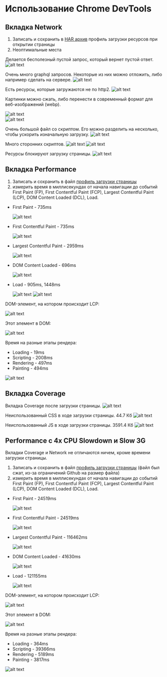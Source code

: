 # Использование Chrome DevTools

## Вкладка Network

1. Записать и сохранить в [HAR архив](./www.rigla.ru.har) профиль загрузки ресурсов при открытии страницы
2. Неоптимальные места

Делается бесполезный пустой запрос, который вернет пустой ответ.
![alt text](image.png)

Очень много graphql запросов. Некоторые из них можно отложить, либо например сделать на сервере.
![alt text](image-2.png)

Есть ресурсы, которые загружаются не по http2.
![alt text](image-3.png)

Картинки можно сжать, либо перенести в современный формат для веб-изображений (webp).

![alt text](image-4.png)  
![alt text](image-7.png)

Очень большой файл со скриптом. Его можно разделить на несколько, чтобы ускорить изначальную загрузку.
![alt text](image-5.png)

Много сторонних скриптов.
![alt text](image-6.png)
![alt text](image-9.png)

Ресурсы блокируют загрузку страницы.
![alt text](image-8.png)

## Вкладка Performance

1. Записать и сохранить в файл [профиль загрузки страницы](./Trace-20240622T012309.json)
2. измерить время в миллисекундах от начала навигации до событий First Paint (FP), First Contentful Paint (FCP), Largest Contentful Paint (LCP), DOM Content Loaded (DCL), Load.

- First Paint - 735ms

  ![alt text](image-10.png)

- First Contentful Paint - 735ms

  ![alt text](image-11.png)

- Largest Contentful Paint - 2959ms

  ![alt text](image-12.png)

- DOM Content Loaded - 696ms

  ![alt text](image-13.png)

- Load - 905ms, 1448ms

  ![alt text](image-14.png)
  ![alt text](image-15.png)

DOM-элемент, на котором происходит LCP:

![alt text](image-16.png)

Этот элемент в DOM:

![alt text](image-19.png)

Время на разные этапы рендера:

- Loading - 19ms
- Scripting - 2008ms
- Rendering - 497ms
- Painting - 494ms

![alt text](image-17.png)

## Вкладка Coverage

Вкладка Coverage после загрузки страницы.
![alt text](image-18.png)

Неиспользованный CSS в ходе загрузки страницы. 44.7 Кб
![alt text](image-20.png)

Неиспользованный JS в ходе загрузки страницы. 3591.4 Кб
![alt text](image-29.png)

## Performance с 4x CPU Slowdown и Slow 3G

Вкладки Coverage и Network не отличаются ничем, кроме времени загрузки страницы.

1. Записать и сохранить в файл [профиль загрузки страницы](./Trace-20240623T095835.zip) (файл был сжат, из-за ограничений Github на размер файла)
2. измерить время в миллисекундах от начала навигации до событий First Paint (FP), First Contentful Paint (FCP), Largest Contentful Paint (LCP), DOM Content Loaded (DCL), Load.

- First Paint - 24519ms

  ![alt text](image-22.png)

- First Contentful Paint - 24519ms

  ![alt text](image-23.png)

- Largest Contentful Paint - 116462ms

  ![alt text](image-25.png)

- DOM Content Loaded - 41630ms

  ![alt text](image-24.png)

- Load - 121155ms

  ![alt text](image-26.png)

DOM-элемент, на котором происходит LCP:

![alt text](image-27.png)

Этот элемент в DOM:

![alt text](image-19.png)

Время на разные этапы рендера:

- Loading - 364ms
- Scripting - 39366ms
- Rendering - 5189ms
- Painting - 3817ms

![alt text](image-28.png)
